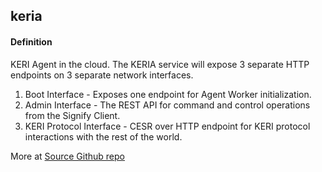 ## keria

<h4>Definition</h4><p>KERI Agent in the cloud. The KERIA service will expose 3 separate HTTP endpoints on 3 separate network interfaces.</p><ol><li>Boot Interface - Exposes one endpoint for Agent Worker initialization.</li><li>Admin Interface - The REST API for command and control operations from the Signify Client.</li><li>KERI Protocol Interface - CESR over HTTP endpoint for KERI protocol interactions with the rest of the world.</li></ol><p>More at <a href="https://github.com/WebOfTrust/keria/blob/main/docs/protocol.md">Source Github repo</a></p>

